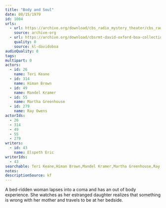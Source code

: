 ```yaml
---
title: "Body and Soul"
date: 08/15/1979
id: 1004
urls: 
  - url: https://archive.org/download/cbs_radio_mystery_theater/cbs_radio_mystery_theater-1001-1050.zip/cbs_radio_mystery_theater-1001-1050%2Fcbsrmt_1004_body_and_soul.mp3
    source: archive-org
  - url: https://archive.org/download/cbsrmt-david-oxford-boa-collection/CBSRMT-790815-1004-Body-and-Soul-(128-48)_WBBM-JE-{BoA}.mp3
    quality: 0
    source: kl-davidoboa
audioQuality: 0
tags: 
multipart: 0
actors:  
  - id: 26
    name: Teri Keane  
  - id: 314
    name: Himan Brown  
  - id: 49
    name: Mandel Kramer  
  - id: 55
    name: Martha Greenhouse  
  - id: 279
    name: Ray Owens
actorIds:  
  - 26  
  - 314  
  - 49  
  - 55  
  - 279
writers:  
  - id: 43
    name: Elspeth Eric
writerIds:  
  - 43
searchable: Teri Keane,Himan Brown,Mandel Kramer,Martha Greenhouse,Ray Owens Elspeth Eric
notes: 
descriptionSource: kf
---
```

A bed-ridden woman lapses into a coma and has an out of body experience. She watches as her estranged daughter realizes that something is wrong with her mother and travels to be at her bedside.